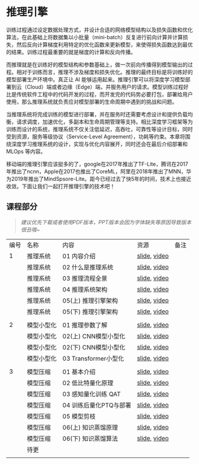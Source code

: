 # 推理引擎

训练过程通过设定数据处理方式，并设计合适的网络模型结构以及损失函数和优化算法，在此基础上将数据集以小批量（mini-batch）反复进行前向计算并计算损失，然后反向计算梯度利用特定的优化函数来更新模型，来使得损失函数达到最优的结果。训练过程最重要的就是梯度的计算和反向传播。

而推理就是在训练好的模型结构和参数基础上，做一次前向传播得到模型输出的过程。相对于训练而言，推理不涉及梯度和损失优化。推理的最终目标是将训练好的模型部署生产环境中。真正让 AI 能够运用起来。推理引擎可以将深度学习模型部署到云（Cloud）端或者边缘（Edge）端，并服务用户的请求。模型训练过程好比是传统软件工程中的代码开发的过程，而开发完的代码势必要打包，部署给用户使用，那么推理系统就负责应对模型部署的生命周期中遇到的挑战和问题。

当推理系统将完成训练的模型进行部署，并在服务时还需要考虑设计和提供负载均衡，请求调度，加速优化，多副本和生命周期管理等支持。相比深度学习框架等为训练而设计的系统，推理系统不仅关注低延迟，高吞吐，可靠性等设计目标，同时受到资源，服务等级协议（Service-Level Agreement），功耗等约束。本章将围绕深度学习推理系统的设计，实现与优化内容展开，同时还会在最后介绍部署和 MLOps 等内容。

移动端的推理引擎应该挺多的了，google在2017年推出了TF-Lite，腾讯在2017年推出了ncnn，Apple在2017也推出了CoreML，阿里在2018年推出了MNN，华为2019年推出了MindSpsore-Lite。距今已经过去了快5年的时间，技术上也接近收敛。下面让我们一起打开推理引擎的技术吧！

## 课程部分

> *建议优先下载或者使用PDF版本，PPT版本会因为字体缺失等原因导致版本很丑哦~*

|     |       |                   |                                                                                                 |     |
| --- | ----- | ----------------- | ----------------------------------------------------------------------------------------------- | --- |
| 编号  | 名称    | 内容                | 资源                                                                                              | 备注  |
| 1   | 推理系统  | 01 内容介绍           | [slide](./Inference/01.introduction.pdf), [video](https://www.bilibili.com/video/BV1J8411K7pj/) |     |
|     | 推理系统  | 02 什么是推理系统        | [slide](./Inference/02.constraints.pdf), [video](https://www.bilibili.com/video/BV1nY4y1f7G5/)  |     |
|     | 推理系统  | 03 推理流程全景         | [slide](./Inference/03.workflow.pdf), [video](https://www.bilibili.com/video/BV1M24y1v7rK/)     |     |
|     | 推理系统  | 04 推理系统架构         | [slide](./Inference/04.system.pdf), [video](https://www.bilibili.com/video/BV1Gv4y1i7Tw/)       |     |
|     | 推理系统  | 05(上) 推理引擎架构      | [slide](./Inference/05.inference.pdf), [video](https://www.bilibili.com/video/BV1Mx4y137Er/)    |     |
|     | 推理系统  | 05(下) 推理引擎架构      | [slide](./Inference/06.architecture.pdf), [video](https://www.bilibili.com/video/BV1FG4y1C7Mn/) |     |
|     |       |                   |                                                                                                 |     |
| 2   | 模型小型化 | 01 推理参数了解         | [slide](./Mobilenet/01.introduction.pdf), [video](https://www.bilibili.com/video/BV1KW4y1G75J/) |     |
|     | 模型小型化 | 02(上) CNN模型小型化    | [slide](./Mobilenet/02.cnn.pdf), [video](https://www.bilibili.com/video/BV1Y84y1b7xj/)          |     |
|     | 模型小型化 | 02(下) CNN模型小型化    | [slide](./Mobilenet/02.cnn.pdf), [video](https://www.bilibili.com/video/BV1DK411k7qt/)          |     |
|     | 模型小型化 | 03 Transformer小型化 | [slide](./Mobilenet/03.transform.pdf), [video](https://www.bilibili.com/video/BV19d4y1V7ou/)    |     |
|     |       |                   |                                                                                                 |     |
| 3   | 模型压缩  | 01 基本介绍           | [slide](./Slim/01.introduction.pdf), [video](https://www.bilibili.com/video/BV1384y187tL/)      |     |
|     | 模型压缩  | 02 低比特量化原理        | [slide](./Slim/02.quant.pdf), [video](https://www.bilibili.com/video/BV1VD4y1n7AR/)             |     |
|     | 模型压缩  | 03 感知量化训练 QAT     | [slide](./Slim/03.qat.pdf), [video](https://www.bilibili.com/video/BV1s8411w7b9/)               |     |
|     | 模型压缩  | 04 训练后量化PTQ与部署    | [slide](./Slim/04.ptq.pdf), [video](https://www.bilibili.com/video/BV1HD4y1n7E1/)               |     |
|     | 模型压缩  | 05 模型剪枝           | [slide](./Slim/05.pruning.pdf), [video]()                                                       |     |
|     | 模型压缩  | 06(上) 知识蒸馏原理      | [slide](./Slim/06.distillation.pdf), [video]()                                                  |     |
|     | 模型压缩  | 06(下) 知识蒸馏算法      | [slide](./Slim/06.distillation.pdf), [video]()                                                  |     |
|     | 待更    |                   |                                                                                                 |     |
|     |       |                   |                                                                                                 |     |
